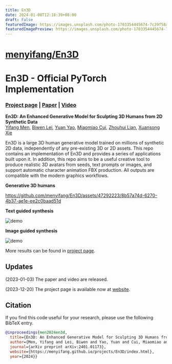 ```yaml
---
title: En3D
date: 2024-01-08T12:18:39+08:00
draft: False
featuredImage: https://images.unsplash.com/photo-1703354445674-7c39f58a37ef?ixid=M3w0NjAwMjJ8MHwxfHJhbmRvbXx8fHx8fHx8fDE3MDQ2ODczOTR8&ixlib=rb-4.0.3
featuredImagePreview: https://images.unsplash.com/photo-1703354445674-7c39f58a37ef?ixid=M3w0NjAwMjJ8MHwxfHJhbmRvbXx8fHx8fHx8fDE3MDQ2ODczOTR8&ixlib=rb-4.0.3
---
```


# [menyifang/En3D](https://github.com/menyifang/En3D)

# En3D - Official PyTorch Implementation

### [Project page](https://menyifang.github.io/projects/En3D/index.html) | [Paper](https://arxiv.org/abs/2401.01173) | [Video](https://www.youtube.com/watch?v=YxMjaKgGdCc&t=5s) 

**En3D: An Enhanced Generative Model for Sculpting 3D Humans from 2D Synthetic Data**<br>
[Yifang Men](https://menyifang.github.io/), 
[Biwen Lei](mailto:biwen.lbw@alibaba-inc.com), 
[Yuan Yao](mailto:yaoy92@gmail.com), 
[Miaomiao Cui](mailto:miaomiao.cmm@alibaba-inc.com),
[Zhouhui Lian](https://www.icst.pku.edu.cn/zlian/),
[Xuansong Xie](https://scholar.google.com/citations?user=M0Ei1zkAAAAJ&hl=en)<br>

En3D is a large 3D human generative model trained on millions of synthetic 2D data, independently of any pre-existing 3D or 2D assets. 
This repo contains an implementation of En3D and provides a series of applications built upon it. In addition, this repo aims to be a useful creative tool to produce realistic 3D avatars from seeds, text prompts or images, and support automatic character animation FBX production. 
All outputs are compatible with the modern graphics workflows. 



**Generative 3D humans**<br> 

https://github.com/menyifang/En3D/assets/47292223/8b57a74d-6270-4b37-ae1e-ee2c0baad51d


**Text guided synthesis**<br> 

![demo](assets/demo_text.gif)


**Image guided synthesis**<br> 

![demo](assets/demo_img.gif)

More results can be found in [project page](https://menyifang.github.io/projects/En3D/index.html).


## Updates
(2023-01-03) The paper and video are released.

(2023-12-20) The project page is available now at [website](https://menyifang.github.io/projects/En3D/index.html).




## Citation

If you find this code useful for your research, please use the following BibTeX entry.

```bibtex
@inproceedings{men2024en3d,
  title={En3D: An Enhanced Generative Model for Sculpting 3D Humans from 2D Synthetic Data},
  author={Men, Yifang and Lei, Biwen and Yao, Yuan and Cui, Miaomiao and Lian, Zhouhui and Xie, Xuansong},
  journal={arXiv preprint arXiv:2401.01173},
  website={https://menyifang.github.io/projects/En3D/index.html},
  year={2024}}
```
